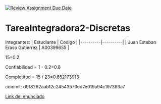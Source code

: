 [![Review Assignment Due Date](https://classroom.github.com/assets/deadline-readme-button-24ddc0f5d75046c5622901739e7c5dd533143b0c8e959d652212380cedb1ea36.svg)](https://classroom.github.com/a/n79VROXG)
# TareaIntegradora2-Discretas

Integrantes:
| Estudiante | Codigo | 
|----------|----------|
| Juan Esteban Eraso Gutierrez  | A00399655  | 

15=0.2

Confiabilidad = 1 - 0.2=0.8

Completitud = 15 / 23=0.652173913

commit: d9f8262aab12c24543573ed7e019a94c197393a7



[Link del enunciado](https://docs.google.com/document/d/10hhjAGeJ64UNWm14GvJy1Y3xHKX2kzeJjCLxbtblADg/edit?usp=sharing)
